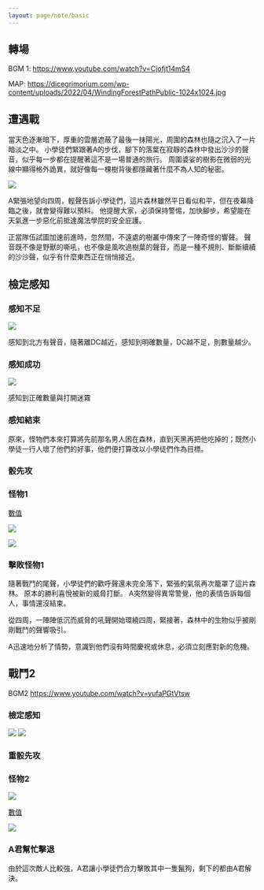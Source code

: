 ```yaml
---
layout: page/note/basic
---
```


## 轉場
BGM 1: 
https://www.youtube.com/watch?v=Cjofjt14mS4

MAP: https://dicegrimorium.com/wp-content/uploads/2022/04/WindingForestPathPublic-1024x1024.jpg

## 遭遇戰
當天色逐漸暗下，厚重的雲層遮蔽了最後一抹陽光，周圍的森林也隨之沉入了一片暗淡之中。 小學徒們緊跟著A的步伐，腳下的落葉在寂靜的森林中發出沙沙的聲音，似乎每一步都在提醒著這不是一場普通的旅行。 周圍婆娑的樹影在微弱的光線中顯得格外詭異，就好像每一棵樹背後都隱藏著什麼不為人知的秘密。

![](./戰爭迷霧.webp)

A緊張地望向四周，輕聲告訴小學徒們，這片森林雖然平日看似和平，但在夜幕降臨之後，就會變得難以預料。 他提醒大家，必須保持警惕，加快腳步，希望能在天氣進一步惡化前抵達魔法學院的安全庇護。

正當隊伍試圖加速前進時，忽然間，不遠處的樹叢中傳來了一陣奇怪的響聲。 聲音既不像是野獸的嘶吼，也不像是風吹過樹葉的聲音，而是一種不規則、斷斷續續的沙沙聲，似乎有什麼東西正在悄悄接近。

## 檢定感知
### 感知不足
![](./Perception%20Direction.webp)

感知到北方有聲音，隨著離DC越近，感知到明確數量，DC越不足，則數量越少。

### 感知成功
![](./Perception%20Success.webp)

感知到正確數量與打開迷霧

### 感知結束
原來，怪物們本來打算將先前那名男人困在森林，直到天黑再把他吃掉的；既然小學徒一行人壞了他們的好事，他們便打算改以小學徒們作為目標。

### 骰先攻

### 怪物1
[數值](https://5etools.wayneh.tw/bestiary.html#%e5%b0%8f%e5%a6%96%e7%b2%be_mm)

![](https://5etools.wayneh.tw/img/bestiary/MM/Sprite.jpg)

![](https://5etools.wayneh.tw/img/MM/Sprite.png)


### 擊敗怪物1

隨著戰鬥的尾聲，小學徒們的歡呼聲還未完全落下，緊張的氣氛再次籠罩了這片森林。 原本的勝利喜悅被新的威脅打斷。 A突然變得異常警覺，他的表情告訴每個人，事情還沒結束。

從四周，一陣陣低沉而威脅的吼聲開始環繞四周，緊接著，森林中的生物似乎被剛剛戰鬥的聲響吸引。

A迅速地分析了情勢，意識到他們沒有時間慶祝或休息，必須立刻應對新的危機。

## 戰鬥2
BGM2
https://www.youtube.com/watch?v=vufaPGtVtsw


### 檢定感知

![](./Battle%202.webp)
![](./Battle%202%20Perception%20Success.webp)

### 重骰先攻

### 怪物2
![](https://5etools.wayneh.tw/img/bestiary/MM/Hyena.jpg)

[數值](https://5etools.wayneh.tw/bestiary.html#%e9%ac%a3%e7%8b%97_mm)

![](https://5etools.wayneh.tw/img/MM/Hyena.png)

### A君幫忙擊退

由於這次敵人比較強，A君讓小學徒們合力擊敗其中一隻鬣狗，剩下的都由A君解決。